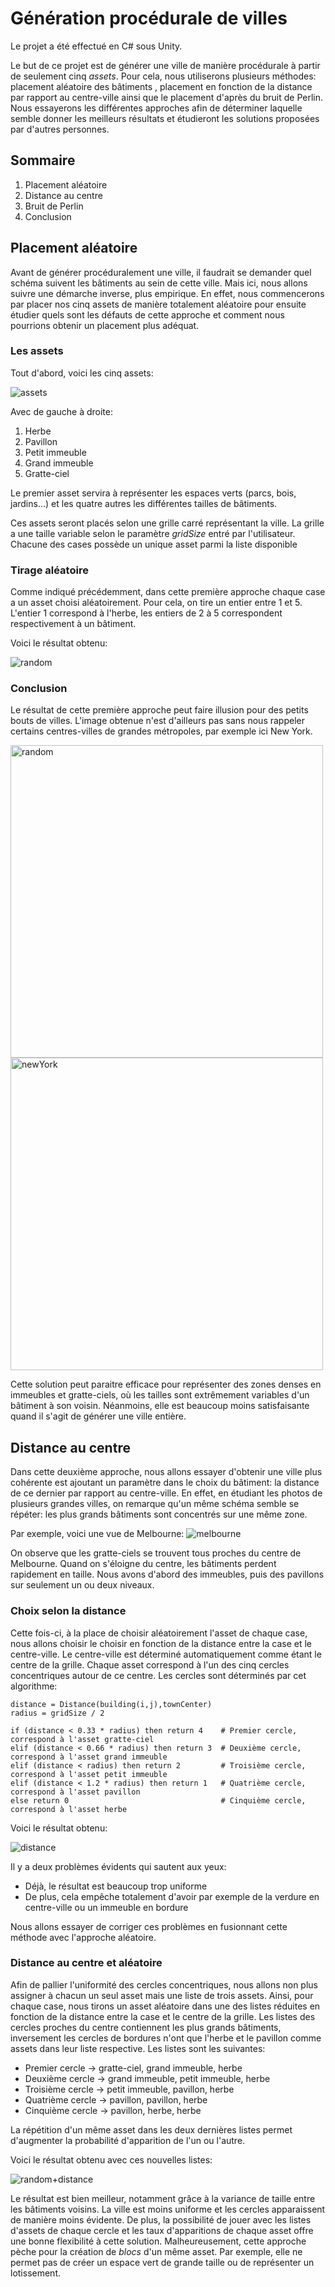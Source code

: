 # Génération procédurale de villes

Le projet a été effectué en C# sous Unity.

Le but de ce projet est de générer une ville de manière procédurale à partir de seulement cinq _assets_. Pour cela, nous utiliserons plusieurs méthodes: placement aléatoire des bâtiments
, placement en fonction de la distance par rapport au centre-ville ainsi que le placement d'après du bruit de Perlin.
Nous essayerons les différentes approches afin de déterminer laquelle semble donner les meilleurs résultats et étudieront les solutions proposées par d'autres personnes.

## Sommaire

1. Placement aléatoire
2. Distance au centre
3. Bruit de Perlin
4. Conclusion

## Placement aléatoire

Avant de générer procéduralement une ville, il faudrait se demander quel schéma suivent les bâtiments au sein de cette ville. Mais ici, nous allons suivre une démarche inverse,
plus empirique. En effet, nous commencerons par placer nos cinq assets de manière totalement aléatoire pour ensuite étudier quels sont les défauts de cette approche et comment nous pourrions
obtenir un placement plus adéquat.

### Les assets

Tout d'abord, voici les cinq assets:

![assets](https://github.com/LorenzoMarnat/CityProceduralGeneration/blob/main/Screenshots/assets.PNG)

Avec de gauche à droite:
1. Herbe
2. Pavillon
3. Petit immeuble
4. Grand immeuble
5. Gratte-ciel

Le premier asset servira à représenter les espaces verts (parcs, bois, jardins...) et les quatre autres les différentes tailles de bâtiments.

Ces assets seront placés selon une grille carré représentant la ville. La grille a une taille variable selon le paramètre _gridSize_ entré par l'utilisateur.
Chacune des cases possède un unique asset parmi la liste disponible

### Tirage aléatoire

Comme indiqué précédemment, dans cette première approche chaque case a un asset choisi aléatoirement. Pour cela, on tire un entier entre 1 et 5. L'entier 1 correspond à l'herbe,
les entiers de 2 à 5 correspondent respectivement à un bâtiment.

Voici le résultat obtenu:

![random](https://github.com/LorenzoMarnat/CityProceduralGeneration/blob/main/Screenshots/random.PNG)

### Conclusion

Le résultat de cette première approche peut faire illusion pour des petits bouts de villes. L'image obtenue n'est d'ailleurs pas sans nous rappeler certains centres-villes de grandes métropoles, par exemple ici New York.

<img src="https://github.com/LorenzoMarnat/CityProceduralGeneration/blob/main/Screenshots/random.PNG" alt="random" width="500"/> <img src="https://github.com/LorenzoMarnat/CityProceduralGeneration/blob/main/Screenshots/newyork.jpg" alt="newYork" width="500"/>

Cette solution peut paraitre efficace pour représenter des zones denses en immeubles et gratte-ciels, où les tailles sont extrêmement variables d'un bâtiment à son voisin.
Néanmoins, elle est beaucoup moins satisfaisante quand il s'agit de générer une ville entière.

## Distance au centre

Dans cette deuxième approche, nous allons essayer d'obtenir une ville plus cohérente est ajoutant un paramètre dans le choix du bâtiment: la distance de ce dernier par rapport
au centre-ville. En effet, en étudiant les photos de plusieurs grandes villes, on remarque qu'un même schéma semble se répéter: les plus grands bâtiments sont concentrés sur une même zone.

Par exemple, voici une vue de Melbourne:
![melbourne](https://github.com/LorenzoMarnat/CityProceduralGeneration/blob/main/Screenshots/melbourne.jpg)

On observe que les gratte-ciels se trouvent tous proches du centre de Melbourne. Quand on s'éloigne du centre, les bâtiments perdent rapidement en taille. Nous avons d'abord des immeubles, puis des pavillons sur seulement un ou deux niveaux.

### Choix selon la distance

Cette fois-ci, à la place de choisir aléatoirement l'asset de chaque case, nous allons choisir le choisir en fonction de la distance entre la case et le centre-ville.
Le centre-ville est déterminé automatiquement comme étant le centre de la grille. Chaque asset correspond à l'un des cinq cercles concentriques autour de ce centre. Les cercles sont déterminés par cet algorithme:

```
distance = Distance(building(i,j),townCenter)
radius = gridSize / 2

if (distance < 0.33 * radius) then return 4    # Premier cercle, correspond à l'asset gratte-ciel
elif (distance < 0.66 * radius) then return 3  # Deuxième cercle, correspond à l'asset grand immeuble
elif (distance < radius) then return 2         # Troisième cercle, correspond à l'asset petit immeuble
elif (distance < 1.2 * radius) then return 1   # Quatrième cercle, correspond à l'asset pavillon
else return 0                                  # Cinquième cercle, correspond à l'asset herbe
```

Voici le résultat obtenu:

![distance](https://github.com/LorenzoMarnat/CityProceduralGeneration/blob/main/Screenshots/distance.PNG)

Il y a deux problèmes évidents qui sautent aux yeux:
- Déjà, le résultat est beaucoup trop uniforme
- De plus, cela empêche totalement d'avoir par exemple de la verdure en centre-ville ou un immeuble en bordure

Nous allons essayer de corriger ces problèmes en fusionnant cette méthode avec l'approche aléatoire.

### Distance au centre et aléatoire

Afin de pallier l'uniformité des cercles concentriques, nous allons non plus assigner à chacun un seul asset mais une liste de trois assets. Ainsi, pour chaque case, nous tirons un asset aléatoire dans une des listes réduites en fonction de la distance entre la case et le centre de la grille. Les listes des cercles proches du centre contiennent les plus grands bâtiments, inversement les cercles de bordures n'ont que l'herbe et le pavillon comme assets dans leur liste respective.
Les listes sont les suivantes:
- Premier cercle -> gratte-ciel, grand immeuble, herbe
- Deuxième cercle -> grand immeuble, petit immeuble, herbe
- Troisième cercle -> petit immeuble, pavillon, herbe
- Quatrième cercle -> pavillon, pavillon, herbe
- Cinquième cercle -> pavillon, herbe, herbe

La répétition d'un même asset dans les deux dernières listes permet d'augmenter la probabilité d'apparition de l'un ou l'autre.

Voici le résultat obtenu avec ces nouvelles listes:

![random+distance](https://github.com/LorenzoMarnat/CityProceduralGeneration/blob/main/Screenshots/random%2Bdistance2.PNG)

Le résultat est bien meilleur, notamment grâce à la variance de taille entre les bâtiments voisins. La ville est moins uniforme et les cercles apparaissent de manière moins évidente. De plus, la possibilité de jouer avec les listes d'assets de chaque cercle et les taux d'apparitions de chaque asset offre une bonne flexibilité à cette solution. Malheureusement, cette approche pèche pour la création de _blocs_ d'un même asset. Par exemple, elle ne permet pas de créer un espace vert de grande taille ou de représenter un lotissement.

